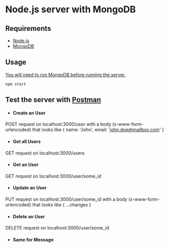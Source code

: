 # Node.js server with MongoDB

## Requirements

* [Node.js](https://nodejs.org/en/download/current/)
* [MongoDB](https://docs.mongodb.com/manual/installation/?jmp=footer#mongodb-community-edition)

## Usage
[You will need to run MongoDB before running the server.](https://docs.mongodb.com/manual/tutorial/install-mongodb-on-ubuntu/#start-mongodb)

```
npm start
```

## Test the server with [Postman](https://www.getpostman.com/apps)

* #### Create an User

POST request on localhost:3000/user with a body (x-www-form-urlencoded) that looks like { name: 'John', email: 'john.doe@mailbox.com' }

* #### Get all Users

GET request on localhost:3000/users

* #### Get an User

GET request on localhost:3000/user/some_id

* #### Update an User

PUT request on localhost:3000/user/some_id with a body (x-www-form-urlencoded) that looks like { ...changes }

* #### Delete an User

DELETE request on localhost:3000/user/some_id

* #### Same for Message
